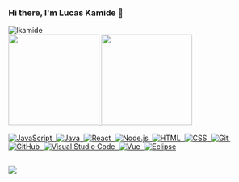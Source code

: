 ### Hi there, I'm Lucas Kamide 👋
 <img src="https://komarev.com/ghpvc/?username=lkamide&color=green" alt="lkamide" /> 
<!-- - 🔭 I’m currently working on ...
- 🌱 I’m currently learning Reactjs
- 📫 How to reach me: ...
- 😄 Pronouns: ... -->

 <div>
 
  <a href="https://github.com/lkamide">
  <img height="180em" src="https://github-readme-stats.vercel.app/api?username=lkamide&show_icons=true&theme=dark&include_all_commits=true&count_private=true"/>
  <img height="180em" src="https://github-readme-stats.vercel.app/api/top-langs/?username=lkamide&layout=compact&langs_count=7&theme=dark"/>
</div>

![JavaScript](https://img.shields.io/badge/-JavaScript-05122A?style=flat&logo=javascript)&nbsp;
![Java](https://img.shields.io/badge/-Java-05122A?style=flat&logo=Java&logoColor=FFA518)&nbsp;
![React](https://img.shields.io/badge/-React-05122A?style=flat&logo=react)&nbsp;
![Node.js](https://img.shields.io/badge/-Node.js-05122A?style=flat&logo=node.js)&nbsp;
![HTML](https://img.shields.io/badge/-HTML-05122A?style=flat&logo=HTML5)&nbsp;
![CSS](https://img.shields.io/badge/-CSS-05122A?style=flat&logo=CSS3&logoColor=1572B6)&nbsp;
![Git](https://img.shields.io/badge/-Git-05122A?style=flat&logo=git)&nbsp;
![GitHub](https://img.shields.io/badge/-GitHub-05122A?style=flat&logo=github)&nbsp;
![Visual Studio Code](https://img.shields.io/badge/-Visual%20Studio%20Code-05122A?style=flat&logo=visual-studio-code&logoColor=007ACC)&nbsp;
![Vue](https://img.shields.io/badge/Vue.js-35495E?style=flat&logo=vue.js&logoColor=4FC08D)&nbsp;
![Eclipse](https://img.shields.io/badge/-Eclipse-05122A?style=flat&logo=eclipse-ide&logoColor=2C2255)

##

<div> 
  <a href="https://www.linkedin.com/in/lucas-veselich-kamide-10a997140" target="_blank"><img src="https://img.shields.io/badge/-LinkedIn-%230077B5?style=for-the-badge&logo=linkedin&logoColor=white" target="_blank"></a> 
